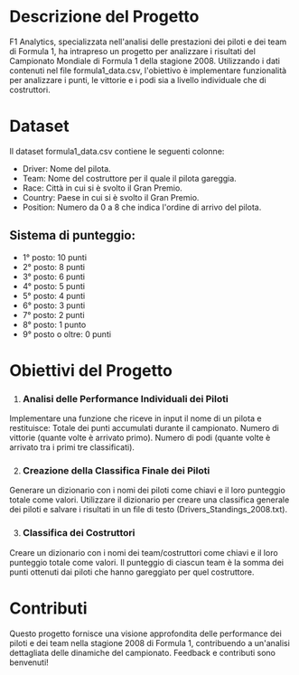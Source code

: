 # Descrizione del Progetto

F1 Analytics, specializzata nell'analisi delle prestazioni dei piloti e dei team di Formula 1, ha intrapreso un progetto per analizzare i risultati del Campionato Mondiale di Formula 1 della stagione 2008. Utilizzando i dati contenuti nel file formula1_data.csv, l'obiettivo è implementare funzionalità per analizzare i punti, le vittorie e i podi sia a livello individuale che di costruttori.

# Dataset
Il dataset formula1_data.csv contiene le seguenti colonne:

- Driver: Nome del pilota.
- Team: Nome del costruttore per il quale il pilota gareggia.
- Race: Città in cui si è svolto il Gran Premio.
- Country: Paese in cui si è svolto il Gran Premio.
- Position: Numero da 0 a 8 che indica l'ordine di arrivo del pilota.

## Sistema di punteggio:

- 1° posto: 10 punti
- 2° posto: 8 punti
- 3° posto: 6 punti
- 4° posto: 5 punti
- 5° posto: 4 punti
- 6° posto: 3 punti
- 7° posto: 2 punti
- 8° posto: 1 punto
- 9° posto o oltre: 0 punti

# Obiettivi del Progetto
1. ### Analisi delle Performance Individuali dei Piloti
Implementare una funzione che riceve in input il nome di un pilota e restituisce:
Totale dei punti accumulati durante il campionato.
Numero di vittorie (quante volte è arrivato primo).
Numero di podi (quante volte è arrivato tra i primi tre classificati).

2. ### Creazione della Classifica Finale dei Piloti
Generare un dizionario con i nomi dei piloti come chiavi e il loro punteggio totale come valori. Utilizzare il dizionario per creare una classifica generale dei piloti e salvare i risultati in un file di testo (Drivers_Standings_2008.txt).

3. ### Classifica dei Costruttori
Creare un dizionario con i nomi dei team/costruttori come chiavi e il loro punteggio totale come valori. Il punteggio di ciascun team è la somma dei punti ottenuti dai piloti che hanno gareggiato per quel costruttore.

# Contributi
Questo progetto fornisce una visione approfondita delle performance dei piloti e dei team nella stagione 2008 di Formula 1, contribuendo a un'analisi dettagliata delle dinamiche del campionato.
Feedback e contributi sono benvenuti!
